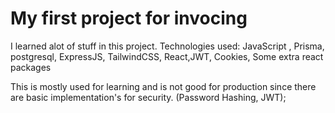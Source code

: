 # My first project for invocing

I learned alot of stuff in this project.
Technologies used: JavaScript , Prisma, postgresql, ExpressJS, TailwindCSS, React,JWT, Cookies, Some extra react packages

This is mostly used for learning and is not good for production since there are basic implementation's for security. (Password Hashing, JWT);
